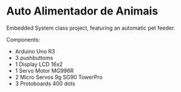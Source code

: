 # Auto Alimentador de Animais
Embedded System class project, featuring an automatic pet feeder.

Components:
  * Arduino Uno R3
  * 3 pushbuttoms
  * 1 Display LCD 16x2
  * 1 Servo Motor MG996R
  * 2 Micro Servos 9g SG90 TowerPro
  * 3 Protoboards 400 dots
